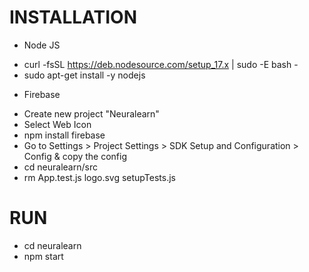 # INSTALLATION  
* Node JS  
- curl -fsSL https://deb.nodesource.com/setup_17.x | sudo -E bash -  
- sudo apt-get install -y nodejs  
* Firebase  
- Create new project "Neuralearn"  
- Select Web Icon
- npm install firebase
- Go to Settings > Project Settings > SDK Setup and Configuration > Config & copy the config
- cd neuralearn/src 
- rm App.test.js logo.svg setupTests.js

# RUN
- cd neuralearn
- npm start
 
